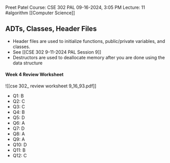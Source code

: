 Preet Patel
Course: CSE 302 PAL
09-16-2024, 3:05 PM
Lecture: 11
#algorithm 
[[Computer Science]]

## ADTs, Classes, Header Files
- Header files are used to initialize functions, public/private variables, and classes.
- See [[CSE 302 9-11-2024 PAL Session 9]]
- Destructors are used to deallocate memory after you are done using the data structure

#### Week 4 Review Worksheet
![[cse 302_ review worksheet 9_16_93.pdf]]
- Q1: B
- Q2: C
- Q3: C
- Q4: B
- Q5: D
- Q6: A
- Q7: D
- Q8: A
- Q9: A
- Q10: D
- Q11: B
- Q12: C